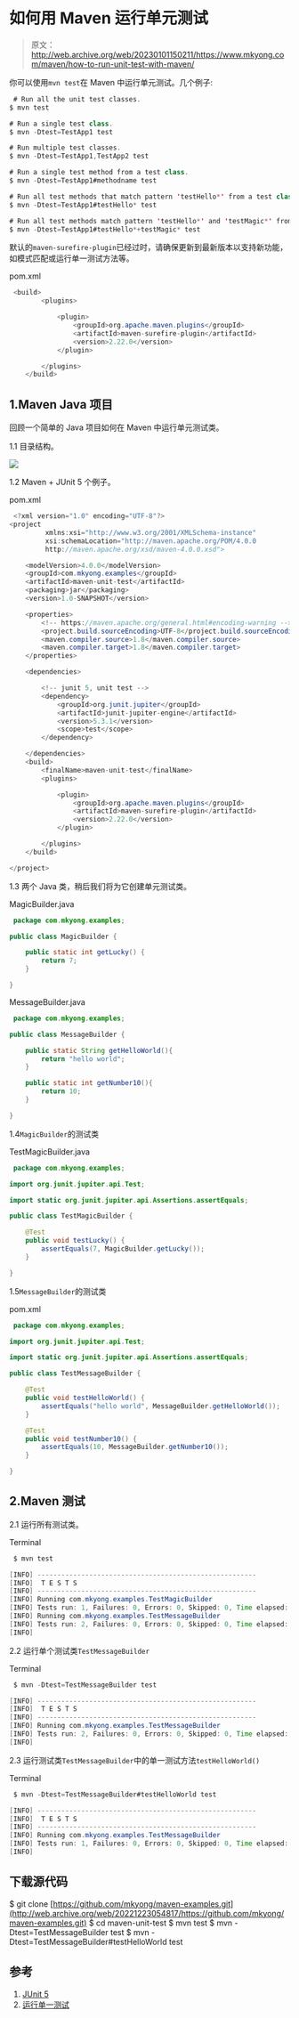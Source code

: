 # 如何用 Maven 运行单元测试

> 原文：<http://web.archive.org/web/20230101150211/https://www.mkyong.com/maven/how-to-run-unit-test-with-maven/>

你可以使用`mvn test`在 Maven 中运行单元测试。几个例子:

```java
 # Run all the unit test classes.
$ mvn test

# Run a single test class.
$ mvn -Dtest=TestApp1 test

# Run multiple test classes.
$ mvn -Dtest=TestApp1,TestApp2 test

# Run a single test method from a test class.
$ mvn -Dtest=TestApp1#methodname test

# Run all test methods that match pattern 'testHello*' from a test class.
$ mvn -Dtest=TestApp1#testHello* test

# Run all test methods match pattern 'testHello*' and 'testMagic*' from a test class.
$ mvn -Dtest=TestApp1#testHello*+testMagic* test 
```

默认的`maven-surefire-plugin`已经过时，请确保更新到最新版本以支持新功能，如模式匹配或运行单一测试方法等。

pom.xml

```java
 <build>
        <plugins>

            <plugin>
                <groupId>org.apache.maven.plugins</groupId>
                <artifactId>maven-surefire-plugin</artifactId>
                <version>2.22.0</version>
            </plugin>

        </plugins>
    </build> 
```

## 1.Maven Java 项目

回顾一个简单的 Java 项目如何在 Maven 中运行单元测试类。

1.1 目录结构。

![](img/6850d88175fb76eecd2ab56cac21d0db.png)

1.2 Maven + JUnit 5 个例子。

pom.xml

```java
 <?xml version="1.0" encoding="UTF-8"?>
<project 
         xmlns:xsi="http://www.w3.org/2001/XMLSchema-instance"
         xsi:schemaLocation="http://maven.apache.org/POM/4.0.0 
		 http://maven.apache.org/xsd/maven-4.0.0.xsd">

    <modelVersion>4.0.0</modelVersion>
    <groupId>com.mkyong.examples</groupId>
    <artifactId>maven-unit-test</artifactId>
    <packaging>jar</packaging>
    <version>1.0-SNAPSHOT</version>

    <properties>
        <!-- https://maven.apache.org/general.html#encoding-warning -->
        <project.build.sourceEncoding>UTF-8</project.build.sourceEncoding>
        <maven.compiler.source>1.8</maven.compiler.source>
        <maven.compiler.target>1.8</maven.compiler.target>
    </properties>

    <dependencies>

        <!-- junit 5, unit test -->
        <dependency>
            <groupId>org.junit.jupiter</groupId>
            <artifactId>junit-jupiter-engine</artifactId>
            <version>5.3.1</version>
            <scope>test</scope>
        </dependency>

    </dependencies>
    <build>
        <finalName>maven-unit-test</finalName>
        <plugins>

            <plugin>
                <groupId>org.apache.maven.plugins</groupId>
                <artifactId>maven-surefire-plugin</artifactId>
                <version>2.22.0</version>
            </plugin>

        </plugins>
    </build>

</project> 
```

1.3 两个 Java 类，稍后我们将为它创建单元测试类。

MagicBuilder.java

```java
 package com.mkyong.examples;

public class MagicBuilder {

    public static int getLucky() {
        return 7;
    }

} 
```

MessageBuilder.java

```java
 package com.mkyong.examples;

public class MessageBuilder {

    public static String getHelloWorld(){
        return "hello world";
    }

    public static int getNumber10(){
        return 10;
    }

} 
```

1.4`MagicBuilder`的测试类

TestMagicBuilder.java

```java
 package com.mkyong.examples;

import org.junit.jupiter.api.Test;

import static org.junit.jupiter.api.Assertions.assertEquals;

public class TestMagicBuilder {

    @Test
    public void testLucky() {
        assertEquals(7, MagicBuilder.getLucky());
    }

} 
```

1.5`MessageBuilder`的测试类

pom.xml

```java
 package com.mkyong.examples;

import org.junit.jupiter.api.Test;

import static org.junit.jupiter.api.Assertions.assertEquals;

public class TestMessageBuilder {

    @Test
    public void testHelloWorld() {
        assertEquals("hello world", MessageBuilder.getHelloWorld());
    }

    @Test
    public void testNumber10() {
        assertEquals(10, MessageBuilder.getNumber10());
    }

} 
```

## 2.Maven 测试

2.1 运行所有测试类。

Terminal

```java
 $ mvn test

[INFO] -------------------------------------------------------
[INFO]  T E S T S
[INFO] -------------------------------------------------------
[INFO] Running com.mkyong.examples.TestMagicBuilder
[INFO] Tests run: 1, Failures: 0, Errors: 0, Skipped: 0, Time elapsed: 0.004 s - in com.mkyong.examples.TestMagicBuilder
[INFO] Running com.mkyong.examples.TestMessageBuilder
[INFO] Tests run: 2, Failures: 0, Errors: 0, Skipped: 0, Time elapsed: 0.001 s - in com.mkyong.examples.TestMessageBuilder
[INFO] 
```

2.2 运行单个测试类`TestMessageBuilder`

Terminal

```java
 $ mvn -Dtest=TestMessageBuilder test

[INFO] -------------------------------------------------------
[INFO]  T E S T S
[INFO] -------------------------------------------------------
[INFO] Running com.mkyong.examples.TestMessageBuilder
[INFO] Tests run: 2, Failures: 0, Errors: 0, Skipped: 0, Time elapsed: 0.004 s - in com.mkyong.examples.TestMessageBuilder
[INFO] 
```

2.3 运行测试类`TestMessageBuilder`中的单一测试方法`testHelloWorld()`

Terminal

```java
 $ mvn -Dtest=TestMessageBuilder#testHelloWorld test

[INFO] -------------------------------------------------------
[INFO]  T E S T S
[INFO] -------------------------------------------------------
[INFO] Running com.mkyong.examples.TestMessageBuilder
[INFO] Tests run: 1, Failures: 0, Errors: 0, Skipped: 0, Time elapsed: 0.004 s - in com.mkyong.examples.TestMessageBuilder
[INFO] 
```

## 下载源代码

$ git clone [https://github.com/mkyong/maven-examples.git](http://web.archive.org/web/20221223054817/https://github.com/mkyong/maven-examples.git)
$ cd maven-unit-test
$ mvn test
$ mvn -Dtest=TestMessageBuilder test
$ mvn -Dtest=TestMessageBuilder#testHelloWorld test

## 参考

1.  [JUnit 5](http://web.archive.org/web/20221223054817/https://junit.org/junit5/)
2.  [运行单一测试](http://web.archive.org/web/20221223054817/https://maven.apache.org/surefire/maven-surefire-plugin/examples/single-test.html)

<input type="hidden" id="mkyong-current-postId" value="8472">